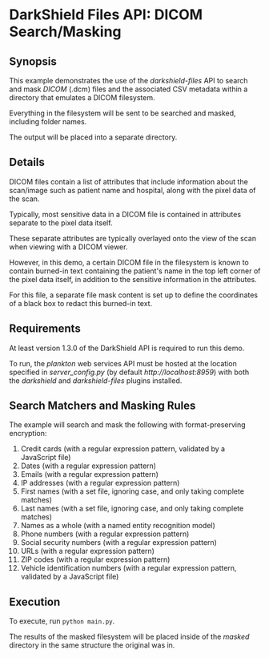 # DarkShield Files API: DICOM Search/Masking

## Synopsis

This example demonstrates the use of the *darkshield-files* API to search and mask
*DICOM* (.dcm) files and the associated CSV metadata within a directory that emulates a DICOM filesystem.

Everything in the filesystem will be sent to be searched and masked, including folder names.

The output will be placed into a separate directory.

## Details

DICOM files contain a list of attributes that include information about the scan/image such as patient name and hospital, along with the pixel data of the scan.

Typically, most sensitive data in a DICOM file is contained in attributes separate to the pixel data itself.

These separate attributes are typically overlayed onto the view of the scan when viewing with a DICOM viewer.

However, in this demo, a certain DICOM file in the filesystem is known to contain burned-in text containing the patient's name in the top left corner of the pixel data itself, in addition to the sensitive
information in the attributes.

For this file, a separate file mask content is set up to define the coordinates of a black box to redact this burned-in text.

## Requirements

At least version 1.3.0 of the DarkShield API is required to run this demo.

To run, the *plankton* web services API must be hosted at 
the location specified in *server_config.py* (by default *http://localhost:8959*) with both the *darkshield* and *darkshield-files* 
plugins installed.

## Search Matchers and Masking Rules

The example will search and mask the following with format-preserving encryption:
1. Credit cards (with a regular expression pattern, validated by a JavaScript file)
2. Dates (with a regular expression pattern)
3. Emails (with a regular expression pattern)
4. IP addresses (with a regular expression pattern)
5. First names (with a set file, ignoring case, and only taking complete matches)
6. Last names (with a set file, ignoring case, and only taking complete matches)
7. Names as a whole (with a named entity recognition model)
8. Phone numbers (with a regular expression pattern)
9. Social security numbers (with a regular expression pattern)
10. URLs (with a regular expression pattern)
11. ZIP codes (with a regular expression pattern)
12. Vehicle identification numbers (with a regular expression pattern, validated by a JavaScript file)

## Execution

To execute, run `python main.py`.

The results of the masked filesystem will be placed inside of the *masked* directory in the same structure the original was in.
